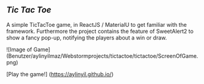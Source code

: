 ## *Tic Tac Toe*

A simple TicTacToe game, in ReactJS / MaterialU to get familiar with the framework. 
Furthermore the project contains the feature of SweetAlert2 to show a fancy pop-up, notifying the players about a win or draw.

![Image of Game] (Benutzer/aylinyilmaz/Webstormprojects/tictactoe/tictactoe/ScreenOfGame.png)

[Play the game!] (https://aylinyil.github.io/) 
